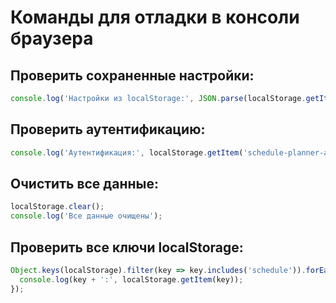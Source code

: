 # Команды для отладки в консоли браузера

## Проверить сохраненные настройки:
```javascript
console.log('Настройки из localStorage:', JSON.parse(localStorage.getItem('schedule-planner-settings')));
```

## Проверить аутентификацию:
```javascript
console.log('Аутентификация:', localStorage.getItem('schedule-planner-auth'));
```

## Очистить все данные:
```javascript
localStorage.clear();
console.log('Все данные очищены');
```

## Проверить все ключи localStorage:
```javascript
Object.keys(localStorage).filter(key => key.includes('schedule')).forEach(key => {
  console.log(key + ':', localStorage.getItem(key));
});
```